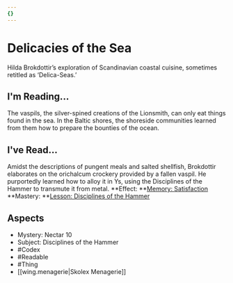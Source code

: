 ```yaml
---
{}
---
```

# Delicacies of the Sea
Hilda Brokdottir’s exploration of Scandinavian coastal cuisine, sometimes retitled as ‘Delica-Seas.’
## I'm Reading...
The vaspils, the silver-spined creations of the Lionsmith, can only eat things found in the sea. In the Baltic shores, the shoreside communities learned from them how to prepare the bounties of the ocean.
## I've Read...
Amidst the descriptions of pungent meals and salted shellfish, Brokdottir elaborates on the orichalcum crockery provided by a fallen vaspil. He purportedly learned how to alloy it in Ys, using the Disciplines of the Hammer to transmute it from metal.
**Effect: **[Memory: Satisfaction](https://uadaf.theevilroot.xyz/rowenarium/element/mem.satisfaction)
**Mastery: **[Lesson: Disciplines of the Hammer](https://uadaf.theevilroot.xyz/rowenarium/element/x.disciplinesofthehammer)
## Aspects
- Mystery: Nectar 10
- Subject: Disciplines of the Hammer
- #Codex
- #Readable
- #Thing
- [[wing.menagerie|Skolex Menagerie]]